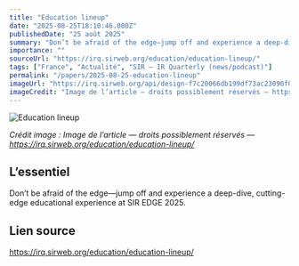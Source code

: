 ```yaml
---
title: "Education lineup"
date: "2025-08-25T18:10:46.000Z"
publishedDate: "25 août 2025"
summary: "Don’t be afraid of the edge—jump off and experience a deep-dive, cutting-edge educational experience at SIR EDGE 2025."
importance: ""
sourceUrl: "https://irq.sirweb.org/education/education-lineup/"
tags: ["France", "Actualité", "SIR — IR Quarterly (news/podcast)"]
permalink: "/papers/2025-08-25-education-lineup"
imageUrl: "https://irq.sirweb.org/api/design-f7c20066db199df73ac23090f00f5d89/favicon.png"
imageCredit: "Image de l’article — droits possiblement réservés — https://irq.sirweb.org/education/education-lineup/"
---
```


![Education lineup](https://irq.sirweb.org/api/design-f7c20066db199df73ac23090f00f5d89/favicon.png)

*Crédit image : Image de l’article — droits possiblement réservés — https://irq.sirweb.org/education/education-lineup/*

## L’essentiel

Don’t be afraid of the edge—jump off and experience a deep-dive, cutting-edge educational experience at SIR EDGE 2025.

## Lien source

https://irq.sirweb.org/education/education-lineup/
